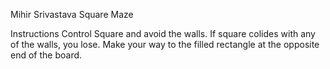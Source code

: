Mihir Srivastava Square Maze

Instructions
Control Square and avoid the walls. If square colides with any of the walls, you lose. Make your way to the filled rectangle at the opposite end of the board. 